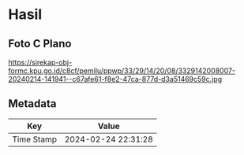 # Hasil

## Foto C Plano

https://sirekap-obj-formc.kpu.go.id/c8cf/pemilu/ppwp/33/29/14/20/08/3329142008007-20240214-141941--c67afe61-f8e2-47ca-877d-d3a51469c59c.jpg


## Metadata

| Key        | Value               |
| ---------- | ------------------- |
| Time Stamp | 2024-02-24 22:31:28 |



